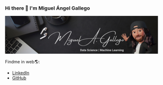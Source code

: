 ### Hi there 👋 I'm Miguel Ángel Gallego

![me](https://github.com/MiguelyGallego/MiguelyGallego/blob/main/githubbanner.png)

Findme in web🌎:
- [LinkedIn](www.linkedin.com/in/miguel-gallego-becerra)
- [GitHub](https://github.com/MiguelyGallego)

<!--
**MiguelyGallego/MiguelyGallego** is a ✨ _special_ ✨ repository because its `README.md` (this file) appears on your GitHub profile.

Here are some ideas to get you started:

- 🔭 I’m currently working on ...
- 🌱 I’m currently learning ...
- 👯 I’m looking to collaborate on ...
- 🤔 I’m looking for help with ...
- 💬 Ask me about ...
- 📫 How to reach me: ...
- 😄 Pronouns: ...
- ⚡ Fun fact: ...
-->
